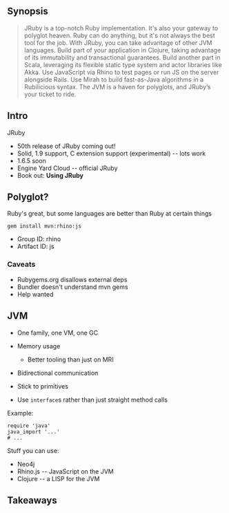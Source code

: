 Synopsis
--------

> JRuby is a top-notch Ruby implementation. It's also your gateway to polyglot heaven. Ruby can do anything, but it's not always the best tool for the job. With JRuby, you can take advantage of other JVM languages. Build part of your application in Clojure, taking advantage of its immutability and transactional guarantees. Build another part in Scala, leveraging its flexible static type system and actor libraries like Akka. Use JavaScript via Rhino to test pages or run JS on the server alongside Rails. Use Mirah to build fast-as-Java algorithms in a Rubilicious syntax. The JVM is a haven for polyglots, and JRuby’s your ticket to ride.

Intro
-----

JRuby

* 50th release of JRuby coming out!
* Solid, 1.9 support, C extension support (experimental) -- lots work
* 1.6.5 soon
* Engine Yard Cloud -- official JRuby
* Book out: **Using JRuby**

Polyglot?
---------

Ruby's great, but some languages are better than Ruby at certain things

    gem install mvn:rhino:js

* Group ID: rhino
* Artifact ID: js

### Caveats

* Rubygems.org disallows external deps
* Bundler doesn't understand mvn gems
* Help wanted

JVM
---

* One family, one VM, one GC
* Memory usage
  * Better tooling than just on MRI

* Bidirectional communication
* Stick to primitives
* Use `interface`s rather than just straight method calls

Example:

    require 'java'
    java_import '...'
    # ...

Stuff you can use:

* Neo4j
* Rhino.js -- JavaScript on the JVM
* Clojure -- a LISP for the JVM

Takeaways
---------
